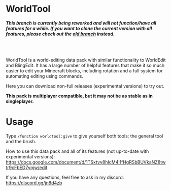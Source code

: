 # WorldTool

***This branch is currently being reworked and will not function/have all features for a while. If you want to clone the current version with all features, please check out the [old branch](https://github.com/Ellivers/WorldTool/tree/old) instead.***
<br></br>
<br></br>

WorldTool is a world-editing data pack with similar functionality to WorldEdit and BlingEdit. It has a large number of helpful features that make it so much easier to edit your Minecraft blocks, including rotation and a full system for automating editing using commands.

Here you can download non-full releases (experimental versions) to try out.

__This pack is multiplayer compatible, but it may not be as stable as in singleplayer.__

# Usage

Type `/function worldtool:give` to give yourself both tools; the general tool and the brush.

How to use this data pack and all of its features (not up-to-date with experimental versions):
https://docs.google.com/document/d/1TSxtvy8hIcM4l1fHgRSbBUVkaNZ8twtr9cFbED7ynjw/edit

If you have any questions, feel free to ask in my discord:
https://discord.gg/jn8d4zb
